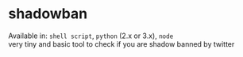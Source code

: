# shadowban
Available in: `shell script`, `python` (2.x or 3.x), `node`
<br>very tiny and basic tool to check if you are shadow banned by twitter